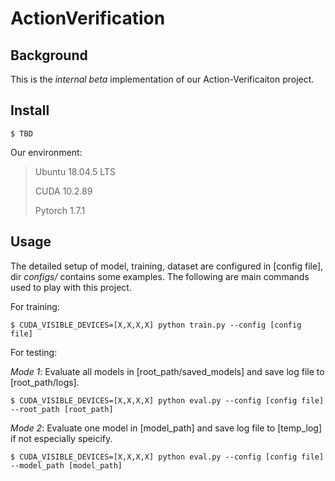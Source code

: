 # ActionVerification
 
## Background
This is the *internal beta* implementation of our Action-Verificaiton project.

## Install
`$ TBD`

Our environment:
> Ubuntu 18.04.5 LTS
>
> CUDA 10.2.89
>
> Pytorch 1.7.1

## Usage

The detailed setup of model, training, dataset are configured in [config file], dir *configs/* contains some examples. The following are main commands used to play with this project.

For training:

`$ CUDA_VISIBLE_DEVICES=[X,X,X,X] python train.py --config [config file]`

For testing:

*Mode 1*: Evaluate all models in [root_path/saved_models] and save log file to [root_path/logs].

`$ CUDA_VISIBLE_DEVICES=[X,X,X,X] python eval.py --config [config file] --root_path [root_path]`

*Mode 2*: Evaluate one model in [model_path] and save log file to [temp_log] if not especially speicify.

`$ CUDA_VISIBLE_DEVICES=[X,X,X,X] python eval.py --config [config file] --model_path [model_path]`



